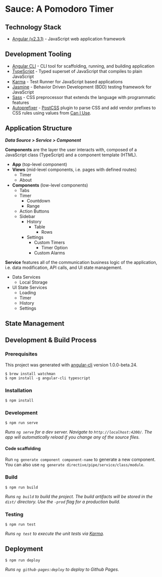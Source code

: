 # Sauce: A Pomodoro Timer

## Technology Stack
- [Angular (v2.3.1)](https://angular.io/) - JavaScript web application framework

## Development Tooling

- [Angular CLI](https://github.com/angular/angular-cli) - CLI tool for scaffolding, running, and building application
- [TypeScript](https://github.com/Microsoft/TypeScript) - Typed superset of JavaScript that compiles to plain JavaScript
- [Karma](https://github.com/karma-runner/karma) - Test Runner for JavaScript based applications
- [Jasmine](https://github.com/jasmine/jasmine) - Behavior Driven Development (BDD) testing framework for JavaScript
- [Sass](http://sass-lang.com/) - CSS preprocessor that extends the language with programmatic features
- [Autoprefixer](https://github.com/postcss/autoprefixer) - [PostCSS](https://github.com/postcss/postcss) plugin to parse CSS and add vendor prefixes to CSS rules using values from [Can I Use](http://caniuse.com/).

## Application Structure
__*Data Source > Service > Component*__

**Components** are the layer the user interacts with, composed of a JavaScript class (TypeScript) and a component template (HTML).

- **App** (top-level component)
- **Views** (mid-level components, i.e. pages with defined routes)
  - Timer
  - About
- **Components** (low-level components)
  - Tabs
  - Timer
    - Countdown
    - Range
  - Action Buttons
  - Sidebar
    - History
      - Table
        - Rows
    - Settings
      - Custom Timers
        - Timer Option
      - Custom Alarms

**Service** features all of the communication business logic of the application, i.e. data modification, API calls, and UI state management.

- Data Services
  - Local Storage
- UI State Services
  - Loading
  - Timer
  - History
  - Settings

## State Management

## Development & Build Process

### Prerequisites
This project was generated with [angular-cli](https://github.com/angular/angular-cli) version 1.0.0-beta.24.
```
$ brew install watchman
$ npm install -g angular-cli typescript
```

### Installation
```
$ npm install
```

### Development
```
$ npm run serve
```
_Runs `ng serve` for a dev server. Navigate to `http://localhost:4200/`. The app will automatically reload if you change any of the source files._

#### Code scaffolding

Run `ng generate component component-name` to generate a new component. You can also use `ng generate directive/pipe/service/class/module`.

### Build
```
$ npm run build
```
_Runs `ng build` to build the project. The build artifacts will be stored in the `dist/` directory. Use the `-prod` flag for a production build._

### Testing
```
$ npm run test
```
_Runs `ng test` to execute the unit tests via [Karma](https://karma-runner.github.io)._


## Deployment
```
$ npm run deploy
```
_Runs `ng github-pages:deploy` to deploy to Github Pages._
